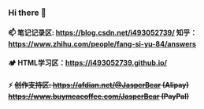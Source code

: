 ### Hi there 👋
#### 📫 笔记记录区: https://blog.csdn.net/i493052739/   知乎：https://www.zhihu.com/people/fang-si-yu-84/answers
#### 🏕️ HTML学习区：https://i493052739.github.io/
#### ⚡ ~~创作支持区: https://afdian.net/@JasperBear (Alipay) https://www.buymeacoffee.com/JasperBear (PayPal)~~
<!--
**i493052739/i493052739** is a ✨ _special_ ✨ repository because its `README.md` (this file) appears on your GitHub profile.

Here are some ideas to get you started:

- 🔭 I’m currently working on ...
- 🌱 I’m currently learning ...
- 👯 I’m looking to collaborate on ...
- 🤔 I’m looking for help with ...
- 💬 Ask me about ...
- 📫 How to reach me: ...
- 😄 Pronouns: ...
- ⚡ Fun fact: ...
-->
